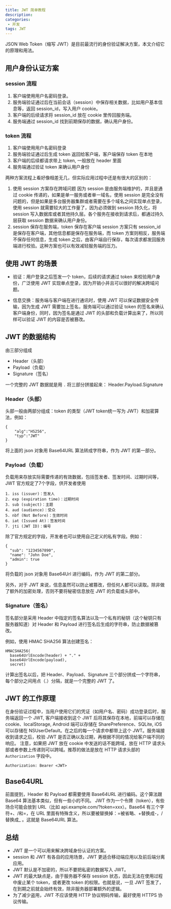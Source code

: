 ```yaml
---
title: JWT 简单教程
description: 
categories:
 - 开发
tags: JWT
---
```


JSON Web Token（缩写 JWT）是目前最流行的身份验证解决方案，本文介绍它的原理和用法。

<!-- more -->

## 用户身份认证方案
### session 流程
1. 客户端使用用户名密码登录。
2. 服务端验证通过后在当前会话（session）中保存相关数据，比如用户基本信息等，返回 session_id，写入用户 cookie。
3. 客户端的后续请求将 session_id 放在 cookie 里传回服务端。
4. 服务端通过 session_id 找到前期保存的数据，确认用户身份。

### token 流程
1. 客户端使用用户名密码登录
2. 服务端验证通过后生成 token 返回给客户端，客户端保存 token 在本地
3. 客户端的后续都请求带上 token, 一般放在 header 里面
4. 服务端通过验证 token 来确认用户身份

两种方案流程上看好像相差无几，但实际应用过程中还是有很大的区别的：
1. 使用 session 方案存在跨域问题
因为 session 是由服务端维护的，并且是通过 cookie 传递的，如果是单一服务或者单一域名，使用 session 是完全没有问题的，但是如果是多台服务器集群或者需要在多个域名之间实现单点登录，使用 session 就需要较大的工作量了，因为必须做到 session 持久化，将 session 写入数据库或者其他持久层。各个服务在接收到请求后，都通过持久层获取 session 数据来确认用户身份。
2. session 保存在服务端，token 保存在客户端
session 方案只有 session_id 是保存在客户端，其他信息都是保存在服务端，而 token 方案则相反，服务端不保存任何信息，生成 token 之后，由客户端自行保存，每次请求都发回服务端进行校验。这种方案也可以有效减轻服务端的压力。


## 使用 JWT 的场景
- 验证：用户登录之后签发一个 token，后续的请求通过 token 来校验用户身份，广泛使用 JWT 实现单点登录，因为开销小并且可以很好的解决跨域问题。

- 信息交换：服务端与客户端在进行通讯时，使用 JWT 可以保证数据安全传输，因为生成 JWT 需要加上签名，服务端可以通过验证 token 的签名来确认客户端身份，同时，因为签名是通过 JWT 的头部和负载计算出来了，所以同样可以验证 JWT 的内容是否被篡改。 

## JWT 的数据结构

由三部分组成
- Header（头部）
- Payload（负载）
- Signature（签名）

一个完整的 JWT 数据就是用 ```.``` 将三部分拼接起来： Header.Payload.Signature

### Header（头部）  

头部一般由两部分组成：token 的类型（JWT token统一写为 JWT）和加密算法，例如：

```
{
    "alg":"HS256",
    "typ":"JWT"
}
```

将上面的 json 对象用 Base64URL 算法转成字符串，作为 JWT 的第一部分。

### Payload（负载）

负载用来存放实际需要传递的有效数据，包括签发者、签发时间、过期时间等，JWT 官方规定了7个字段，供开发者使用

```
1. iss (issuer)：签发人
2. exp (expiration time)：过期时间
3. sub (subject)：主题
4. aud (audience)：受众
5. nbf (Not Before)：生效时间
6. iat (Issued At)：签发时间
7. jti (JWT ID)：编号
```

除了官方规定的字段，开发者也可以使用自己定义的私有字段。例如：
```
{
  "sub": "1234567890",
  "name": "John Doe",
  "admin": true
}
```

将负载的 json 对象用 Base64Url 进行编码，作为 JWT 的第二部分。

另外，对于 JWT 来说，信息虽然可以防止被篡改，但任何人都可以读取。除非做了额外的加密处理，否则不要将秘密信息放在 JWT 的负载或头部中。

### Signature（签名）

签名部分是采用 Header 中指定的签名算法以及一个私有的秘钥（这个秘钥只有服务器知道）对 Header 和 Payload 进行签名后生成的字符串，防止数据被篡改。

例如，使用 HMAC SHA256 算法创建签名：
```
HMACSHA256(
  base64UrlEncode(header) + "." +
  base64UrlEncode(payload),
  secret)
```

计算出签名以后，把 Header、Payload、Signature 三个部分拼成一个字符串，每个部分之间用点（.）分隔，就是一个完整的 JWT 了。


## JWT 的工作原理

在身份验证过程中，当用户使用它们的凭证（如用户名、密码）成功登录后时，服务端返回一个 JWT, 客户端接收到这个 JWT 后将其保存在本地，前端可以存储在 cookie、localStorage, Android 端可以存储在 SharePreference、SQLite, iOS可以存储在 NSUserDefault。在之后的每一个请求中都带上这个 JWT。服务端接收到请求之后，校验 JWT 是否正确以及过期，再根据不同的情况给客户端不同的响应。
注意，如果把 JWT 放在 cookie 中发送的话不能跨域，放在 HTTP 请求头部或者参数上传递则可以跨域。推荐的做法是放在 HTTP 请求头部的 ```Authorization``` 字段中。
```
Authorization: Bearer <JWT>
```

## Base64URL

前面提到，Header 和 Payload 都需要使用 Base64URL 进行编码。这个算法跟 Base64 算法基本类似，但有一些小的不同。
JWT 作为一个令牌（token），有些场合可能会放到 URL（比如 api.example.com/?token=xxx）。Base64 有三个字符+、/和=，在 URL 里面有特殊含义，所以要被替换掉：=被省略、+替换成-，/替换成_ 。这就是 Base64URL 算法。


## 总结
- JWT 是一个可以用来解决跨域身份认证的方案。
- session 和 JWT 有各自的应用场景，JWT 更适合移动端应用以及前后端分离应用。
- JWT 默认是不加密的，所以不要把私密的数据写入 JWT。
- JWT 的最大缺点是，由于服务器不保存 session 状态，因此无法在使用过程中废止某个 token，或者更改 token 的权限。也就是说，一旦 JWT 签发了，在到期之前就会始终有效，除非服务器部署额外的逻辑。
- 为了减少盗用，JWT 不应该使用 HTTP 协议明码传输，最好使用 HTTPS 协议传输。